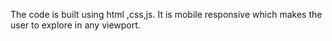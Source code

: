 The code is built using html ,css,js.
It is mobile responsive which makes the user to explore in any viewport.
